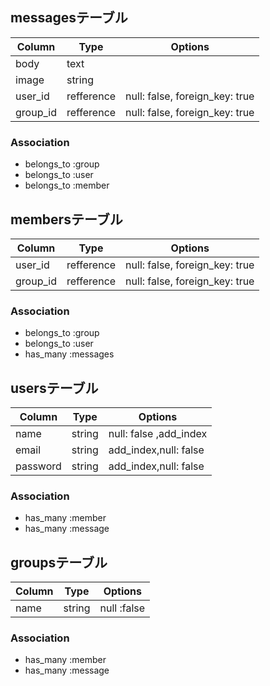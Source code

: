 ## messagesテーブル

|Column|Type|Options|
|------|----|-------|
|body|text||
|image|string||
|user_id|refference|null: false, foreign_key: true|
|group_id|refference|null: false, foreign_key: true|

### Association
- belongs_to :group
- belongs_to :user
- belongs_to :member

## membersテーブル

|Column|Type|Options|
|------|----|-------|
|user_id|refference|null: false, foreign_key: true|
|group_id|refference|null: false, foreign_key: true|

### Association
- belongs_to :group
- belongs_to :user
- has_many :messages

## usersテーブル

|Column|Type|Options|
|------|----|-------|
|name|string|null: false ,add_index|
|email|string|add_index,null: false|
|password|string|add_index,null: false|

### Association
- has_many :member
- has_many :message

## groupsテーブル

|Column|Type|Options|
|------|----|-------|
|name|string|null :false|

### Association
- has_many :member
- has_many :message
